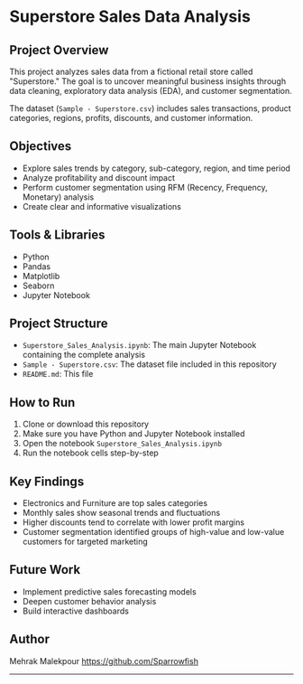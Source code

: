 # Superstore Sales Data Analysis

## Project Overview

This project analyzes sales data from a fictional retail store called "Superstore." The goal is to uncover meaningful business insights through data cleaning, exploratory data analysis (EDA), and customer segmentation.

The dataset (`Sample - Superstore.csv`) includes sales transactions, product categories, regions, profits, discounts, and customer information.

## Objectives

- Explore sales trends by category, sub-category, region, and time period  
- Analyze profitability and discount impact  
- Perform customer segmentation using RFM (Recency, Frequency, Monetary) analysis  
- Create clear and informative visualizations  

## Tools & Libraries

- Python  
- Pandas  
- Matplotlib  
- Seaborn  
- Jupyter Notebook  

## Project Structure

- `Superstore_Sales_Analysis.ipynb`: The main Jupyter Notebook containing the complete analysis  
- `Sample - Superstore.csv`: The dataset file included in this repository  
- `README.md`: This file  

## How to Run

1. Clone or download this repository  
2. Make sure you have Python and Jupyter Notebook installed  
3. Open the notebook `Superstore_Sales_Analysis.ipynb`  
4. Run the notebook cells step-by-step  

## Key Findings

- Electronics and Furniture are top sales categories  
- Monthly sales show seasonal trends and fluctuations  
- Higher discounts tend to correlate with lower profit margins  
- Customer segmentation identified groups of high-value and low-value customers for targeted marketing  

## Future Work

- Implement predictive sales forecasting models  
- Deepen customer behavior analysis  
- Build interactive dashboards  

## Author

Mehrak Malekpour
https://github.com/Sparrowfish  
  

---


